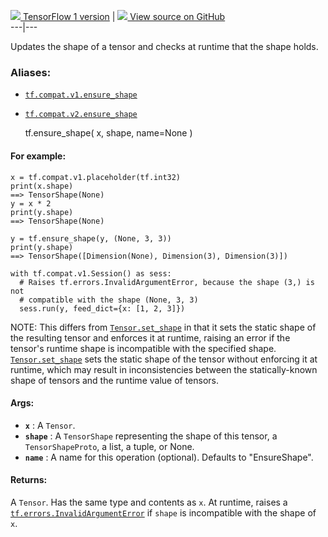 [ ![](https://tensorflow.google.cn/images/tf_logo_32px.png) TensorFlow 1
version](/versions/r1.15/api_docs/python/tf/ensure_shape) |  [
![](https://tensorflow.google.cn/images/GitHub-Mark-32px.png) View source on
GitHub
](https://github.com/tensorflow/tensorflow/blob/r2.0/tensorflow/python/ops/check_ops.py#L2217-L2262)  
---|---  
  
Updates the shape of a tensor and checks at runtime that the shape holds.

### Aliases:

  * [`tf.compat.v1.ensure_shape`](/api_docs/python/tf/ensure_shape)
  * [`tf.compat.v2.ensure_shape`](/api_docs/python/tf/ensure_shape)

    
    
    tf.ensure_shape(
        x,
        shape,
        name=None
    )
    

#### For example:

    
    
    x = tf.compat.v1.placeholder(tf.int32)
    print(x.shape)
    ==> TensorShape(None)
    y = x * 2
    print(y.shape)
    ==> TensorShape(None)
    
    y = tf.ensure_shape(y, (None, 3, 3))
    print(y.shape)
    ==> TensorShape([Dimension(None), Dimension(3), Dimension(3)])
    
    with tf.compat.v1.Session() as sess:
      # Raises tf.errors.InvalidArgumentError, because the shape (3,) is not
      # compatible with the shape (None, 3, 3)
      sess.run(y, feed_dict={x: [1, 2, 3]})
    
    

NOTE: This differs from
[`Tensor.set_shape`](https://tensorflow.google.cn/api_docs/python/tf/Tensor#set_shape)
in that it sets the static shape of the resulting tensor and enforces it at
runtime, raising an error if the tensor's runtime shape is incompatible with
the specified shape.
[`Tensor.set_shape`](https://tensorflow.google.cn/api_docs/python/tf/Tensor#set_shape)
sets the static shape of the tensor without enforcing it at runtime, which may
result in inconsistencies between the statically-known shape of tensors and
the runtime value of tensors.

#### Args:

  * **`x`** : A `Tensor`.
  * **`shape`** : A `TensorShape` representing the shape of this tensor, a `TensorShapeProto`, a list, a tuple, or None.
  * **`name`** : A name for this operation (optional). Defaults to "EnsureShape".

#### Returns:

A `Tensor`. Has the same type and contents as `x`. At runtime, raises a
[`tf.errors.InvalidArgumentError`](https://tensorflow.google.cn/api_docs/python/tf/errors/InvalidArgumentError)
if `shape` is incompatible with the shape of `x`.


